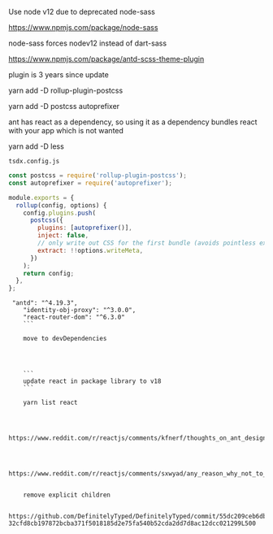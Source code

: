 Use node v12 due to deprecated node-sass


https://www.npmjs.com/package/node-sass

node-sass forces nodev12 instead of dart-sass

https://www.npmjs.com/package/antd-scss-theme-plugin

plugin is 3 years since update



yarn add -D rollup-plugin-postcss

yarn add -D postcss autoprefixer

ant has react as a dependency, so using it as a dependency bundles react with your app which is not wanted

yarn add -D less

`tsdx.config.js`
```js
const postcss = require('rollup-plugin-postcss');
const autoprefixer = require('autoprefixer');

module.exports = {
  rollup(config, options) {
    config.plugins.push(
      postcss({
        plugins: [autoprefixer()],
        inject: false,
        // only write out CSS for the first bundle (avoids pointless extra files):
        extract: !!options.writeMeta,
      })
    );
    return config;
  },
};
```


```
 "antd": "^4.19.3",
    "identity-obj-proxy": "^3.0.0",
    "react-router-dom": "^6.3.0"
    ```

    move to devDependencies




    ```
    update react in package library to v18
    ```

    yarn list react



    https://www.reddit.com/r/reactjs/comments/kfnerf/thoughts_on_ant_design_vs_other_design_frameworks/



    https://www.reddit.com/r/reactjs/comments/sxwyad/any_reason_why_not_to_use_ant_design_in_2022/


    remove explicit children

    https://github.com/DefinitelyTyped/DefinitelyTyped/commit/55dc209ceb6dbcd59c4c68cc8dfb77faadd9de12#diff-32cfd8cb197872bcba371f5018185d2e75fa540b52cda2dd7d8ac12dcc021299L500